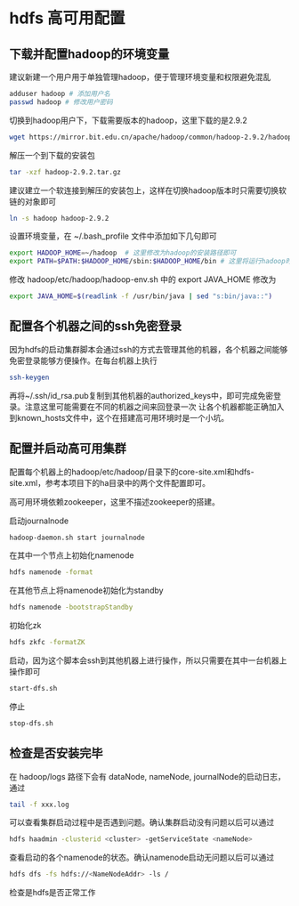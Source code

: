 # hdfs 高可用配置

## 下载并配置hadoop的环境变量
建议新建一个用户用于单独管理hadoop，便于管理环境变量和权限避免混乱
```sh
adduser hadoop # 添加用户名
passwd hadoop # 修改用户密码
```

切换到hadoop用户下，下载需要版本的hadoop，这里下载的是2.9.2
```sh
wget https://mirror.bit.edu.cn/apache/hadoop/common/hadoop-2.9.2/hadoop-2.9.2.tar.gz
```

解压一个到下载的安装包
```sh
tar -xzf hadoop-2.9.2.tar.gz
```

建议建立一个软连接到解压的安装包上，这样在切换hadoop版本时只需要切换软链的对象即可
```sh
ln -s hadoop hadoop-2.9.2
```

设置环境变量，在 ~/.bash_profile 文件中添加如下几句即可
```sh
export HADOOP_HOME=~/hadoop  # 这里修改为hadoop的安装路径即可
export PATH=$PATH:$HADOOP_HOME/sbin:$HADOOP_HOME/bin # 这里将运行hadoop时需要的脚本加入path中
```

修改 hadoop/etc/hadoop/hadoop-env.sh 中的 export JAVA_HOME 修改为
```sh
export JAVA_HOME=$(readlink -f /usr/bin/java | sed "s:bin/java::")
```

## 配置各个机器之间的ssh免密登录
因为hdfs的启动集群脚本会通过ssh的方式去管理其他的机器，各个机器之间能够免密登录能够方便操作。在每台机器上执行
```sh
ssh-keygen 
```
再将~/.ssh/id_rsa.pub复制到其他机器的authorized_keys中，即可完成免密登录。注意这里可能需要在不同的机器之间来回登录一次
让各个机器都能正确加入到known_hosts文件中，这个在搭建高可用环境时是一个小坑。

## 配置并启动高可用集群
配置每个机器上的hadoop/etc/hadoop/目录下的core-site.xml和hdfs-site.xml，参考本项目下的ha目录中的两个文件配置即可。

高可用环境依赖zookeeper，这里不描述zookeeper的搭建。

启动journalnode
```sh
hadoop-daemon.sh start journalnode
```

在其中一个节点上初始化namenode
```sh
hdfs namenode -format
```

在其他节点上将namenode初始化为standby
```sh
hdfs namenode -bootstrapStandby
```

初始化zk
```sh
hdfs zkfc -formatZK
```

启动，因为这个脚本会ssh到其他机器上进行操作，所以只需要在其中一台机器上操作即可
```sh
start-dfs.sh
```

停止
```sh
stop-dfs.sh
```

## 检查是否安装完毕
在 hadoop/logs 路径下会有 dataNode, nameNode, journalNode的启动日志，通过
```sh
tail -f xxx.log
```
可以查看集群启动过程中是否遇到问题。确认集群启动没有问题以后可以通过
```sh
hdfs haadmin -clusterid <cluster> -getServiceState <nameNode>
```
查看启动的各个namenode的状态。确认namenode启动无问题以后可以通过
```sh
hdfs dfs -fs hdfs://<NameNodeAddr> -ls /
```
检查是hdfs是否正常工作

